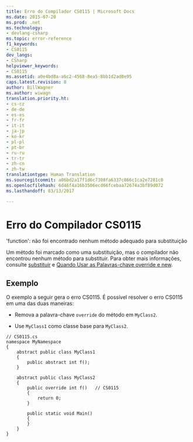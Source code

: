 ```yaml
---
title: Erro do Compilador CS0115 | Microsoft Docs
ms.date: 2015-07-20
ms.prod: .net
ms.technology:
- devlang-csharp
ms.topic: error-reference
f1_keywords:
- CS0115
dev_langs:
- CSharp
helpviewer_keywords:
- CS0115
ms.assetid: a0e4bd8a-a6c2-4568-8ea5-8bb1d2ad0e95
caps.latest.revision: 8
author: BillWagner
ms.author: wiwagn
translation.priority.ht:
- cs-cz
- de-de
- es-es
- fr-fr
- it-it
- ja-jp
- ko-kr
- pl-pl
- pt-br
- ru-ru
- tr-tr
- zh-cn
- zh-tw
translationtype: Human Translation
ms.sourcegitcommit: a06bd2a17f1d6c7308fa6337c866c1ca2e7281c0
ms.openlocfilehash: 6d46f4a16b3506ecd66fcebaa72674a3bf89d072
ms.lasthandoff: 03/13/2017

---
```

# <a name="compiler-error-cs0115"></a>Erro do Compilador CS0115
'function': não foi encontrado nenhum método adequado para substituição  
  
 Um método foi marcado como uma substituição, mas o compilador não encontrou nenhum método para substituir. Para obter mais informações, consulte [substituir](../../../csharp/language-reference/keywords/override.md) e [Quando Usar as Palavras-chave override e new](../../../csharp/programming-guide/classes-and-structs/knowing-when-to-use-override-and-new-keywords.md).  
  
## <a name="example"></a>Exemplo  
 O exemplo a seguir gera o erro CS0115. É possível resolver o erro CS0115 em uma das duas maneiras:  
  
-   Remova a palavra-chave `override` do método em `MyClass2`.  
  
-   Use `MyClass1` como classe base para `MyClass2`.  
  
```  
// CS0115.cs  
namespace MyNamespace  
{  
    abstract public class MyClass1  
    {  
        public abstract int f();  
    }  
  
    abstract public class MyClass2  
    {  
        public override int f()   // CS0115  
        {  
            return 0;  
        }  
  
        public static void Main()  
        {  
        }  
    }  
}  
```
